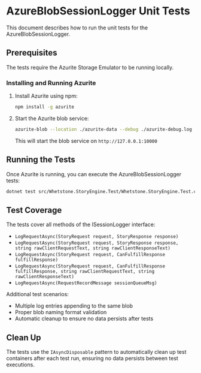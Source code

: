 # AzureBlobSessionLogger Unit Tests

This document describes how to run the unit tests for the AzureBlobSessionLogger.

## Prerequisites

The tests require the Azurite Storage Emulator to be running locally. 

### Installing and Running Azurite

1. Install Azurite using npm:
   ```bash
   npm install -g azurite
   ```

2. Start the Azurite blob service:
   ```bash
   azurite-blob --location ./azurite-data --debug ./azurite-debug.log
   ```
   
   This will start the blob service on `http://127.0.0.1:10000`

## Running the Tests

Once Azurite is running, you can execute the AzureBlobSessionLogger tests:

```bash
dotnet test src/Whetstone.StoryEngine.Test/Whetstone.StoryEngine.Test.csproj --filter "FullyQualifiedName~AzureBlobSessionLoggerTest"
```

## Test Coverage

The tests cover all methods of the ISessionLogger interface:

- `LogRequestAsync(StoryRequest request, StoryResponse response)`
- `LogRequestAsync(StoryRequest request, StoryResponse response, string rawClientRequestText, string rawClientResponseText)`
- `LogRequestAsync(StoryRequest request, CanFulfillResponse fulfillResponse)`
- `LogRequestAsync(StoryRequest request, CanFulfillResponse fulfillResponse, string rawClientRequestText, string rawClientResponseText)`
- `LogRequestAsync(RequestRecordMessage sessionQueueMsg)`

Additional test scenarios:
- Multiple log entries appending to the same blob
- Proper blob naming format validation
- Automatic cleanup to ensure no data persists after tests

## Clean Up

The tests use the `IAsyncDisposable` pattern to automatically clean up test containers after each test run, ensuring no data persists between test executions.